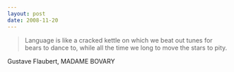 ```yaml
---
layout: post
date: 2008-11-20
--- 
```


>Language is like a cracked kettle on which we beat out tunes for bears to dance to, while all the time we long to move the stars to pity.

Gustave Flaubert, MADAME BOVARY

